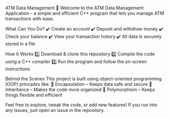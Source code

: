 ATM Data Management 🚀
Welcome to the ATM Data Management Application – a simple and efficient C++ program that lets you manage ATM transactions with ease.

What Can You Do?
✔️ Create an account
✔️ Deposit and withdraw money
✔️ Check your balance
✔️ View your transaction history
✔️ All data is securely stored in a file

How It Works
1️⃣ Download & clone this repository
2️⃣ Compile the code using a C++ compiler
3️⃣ Run the program and follow the on-screen instructions

Behind the Scenes
This project is built using object-oriented programming (OOP) principles like:
🔹 Encapsulation – Keeps data safe and secure
🔹 Inheritance – Makes the code more organized
🔹 Polymorphism – Keeps things flexible and efficient

Feel free to explore, tweak the code, or add new features! If you run into any issues, just open an issue in the repository.
